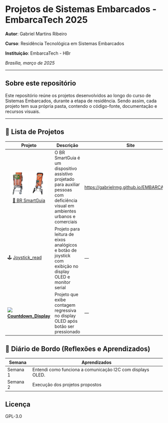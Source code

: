 # Projetos de Sistemas Embarcados - EmbarcaTech 2025

**Autor**: Gabriel Martins Ribeiro

**Curso**: Residência Tecnológica em Sistemas Embarcados

**Instituição**: EmbarcaTech - HBr

*Brasília, março de 2025*

---

## Sobre este repositório

Este repositório reúne os projetos desenvolvidos ao longo do curso de Sistemas Embarcados, durante a etapa de residência. Sendo assim, cada projeto tem sua própria pasta, contendo o código-fonte, documentação e recursos visuais.

---

## 📂 Lista de Projetos

| Projeto | Descrição | Site |
|---------|-----------| ---- |
| <center><img src="assets/img/br_smartguia.png" alt="BR SmartGuia" width="120"/><br>[🛒 BR SmartGuia](https://github.com/Gabrielrmg/gabriel_martins_ribeiro_embarcatech_HBr_2025/tree/main/projects/BR%20Smart%20Guia)</center> | O BR SmartGuia é um dispositivo assistivo projetado para auxiliar pessoas com deficiência visual em ambientes urbanos e comerciais | https://gabrielrmg.github.io/EMBARCATECH/ |
| 🕹️ [Joystick_read](projects/joystick_read) | Projeto para leitura de eixos analógicos e botão de joystick com exibição no display OLED e monitor serial| — |
| <img src="https://img.icons8.com/emoji/48/hourglass-not-done.png" width="24"/> [**Countdown_Display**](projects/countdown_display) | Projeto que exibe contagem regressiva no display OLED após botão ser pressionado | — |


## 📝 Diário de Bordo (Reflexões e Aprendizados)

| Semana     | Aprendizados |
|------------|--------------|
| Semana 1   | Entendi como funciona a comunicação I2C com displays OLED. |
| Semana 2   | Execução dos projetos propostos |


## Licença
GPL-3.0
